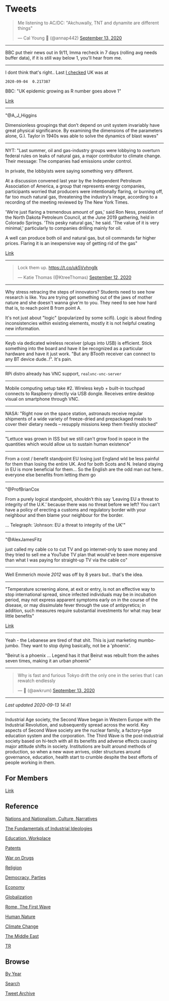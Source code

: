 # Tweets

<blockquote class="twitter-tweet"><p lang="en" dir="ltr">Me listening to AC/DC: &quot;Akchuwally, TNT and dynamite are different things&quot;</p>&mdash; Cal Young 🌻 (@annap442) <a href="https://twitter.com/annap442/status/1304948473633046531?ref_src=twsrc%5Etfw">September 13, 2020</a></blockquote> <script async src="https://platform.twitter.com/widgets.js" charset="utf-8"></script>

---

BBC put their news out in 9/11, Imma recheck in 7 days (rolling avg
needs buffer data), if it is still way below 1, you'll hear from me.

---

I dont think that's right.. Last [I checked](2020/02/corona.md#Rt) UK was at

```
2020-09-04  0.217387
```

BBC: "UK epidemic growing as R number goes above 1"

[Link](https://www.bbc.com/news/health-54116939)

---

"@A_J_Higgins

Dimensionless groupings that don’t depend on unit system invariably
have great physical significance. By examining the dimensions of the
parameters alone, G.I. Taylor in 1940s was able to solve the dynamics
of blast waves"

--- 

NYT: "Last summer, oil and gas-industry groups were lobbying to
overturn federal rules on leaks of natural gas, a major contributor to
climate change. Their message: The companies had emissions under
control.

In private, the lobbyists were saying something very different.

At a discussion convened last year by the Independent Petroleum
Association of America, a group that represents energy companies,
participants worried that producers were intentionally flaring, or
burning off, far too much natural gas, threatening the industry’s
image, according to a recording of the meeting reviewed by The New
York Times.

'We’re just flaring a tremendous amount of gas,' said Ron Ness,
president of the North Dakota Petroleum Council, at the June 2019
gathering, held in Colorado Springs. 'This pesky natural gas,' he
said. 'The value of it is very minimal,' particularly to companies
drilling mainly for oil.

A well can produce both oil and natural gas, but oil commands far
higher prices. Flaring it is an inexpensive way of getting rid of the
gas"

[Link](https://www.nytimes.com/2020/09/12/climate/methane-natural-gas-flaring.html?smtyp=cur&smid=tw-nytclimate)

---

<blockquote class="twitter-tweet"><p lang="en" dir="ltr">Lock them up. <a href="https://t.co/uk5VvhngIk">https://t.co/uk5VvhngIk</a></p>&mdash; Katie Thomas (@KtreeThomas) <a href="https://twitter.com/KtreeThomas/status/1304903379949322240?ref_src=twsrc%5Etfw">September 12, 2020</a></blockquote> <script async src="https://platform.twitter.com/widgets.js" charset="utf-8"></script>

---

Why stress retracing the steps of innovators? Students need to see how
research is like. You are trying get something out of the jaws of
mother nature and she doesn't wanna give'm to you. They need to see
how hard that is, to reach point B from point A.

It's not just about "logic" (popularized by some scifi). Logic is
about finding inconsistencies within existing elements, mostly it is
not helpful creating new information.

---

Keyb via dedicated wireless receiver (plugs into USB) is
efficient. Stick something into the board and have it be recognized as
a particular hardware and have it just work. "But any BTooth receiver
can connect to any BT device dude..!". It's pain.

---

RPi distro already has VNC support, `realvnc-vnc-server`

---

Mobile computing setup take \#2. Wireless keyb + built-in touchpad
connects to Raspberry directly via USB dongle. Receives entire desktop
visual on smartphone through VNC.

---

NASA: "Right now on the space station, astronauts receive regular
shipments of a wide variety of freeze-dried and prepackaged meals to
cover their dietary needs – resupply missions keep them freshly
stocked"

---

"Lettuce was grown in ISS but we still can't grow food in space in the
quantities which would allow us to sustain human existence"

---

From a cost / benefit standpoint EU losing just England wld be less
painful for them than losing the entire UK. And for both Scots and
N. Ireland staying in EU is more beneficial for them... So the English
are the odd man out here.. everyone else benefits from letting *them*
go

---

"@ProfBrianCox

From a purely logical standpoint, shouldn’t this say ‘Leaving EU a
threat to integrity of the U.K.’ because there was no threat before we
left? You can’t have a policy of erecting a customs and regulatory
border with your neighbour and then blame your neighbour for the
border.

... Telegraph: 'Johnson: EU a threat to integrity of the UK'"

---

"@AlexJamesFitz

just called my cable co to cut TV and go internet-only to save money
and they tried to sell me a YouTube TV plan that would've been more
expensive than what I was paying for straight-up TV via the cable co"

---

Well Emmerich movie *2012* was off by 8 years but.. that's the idea.

---

"Temperature screening alone, at exit or entry, is not an effective way
to stop international spread, since infected individuals may be in
incubation period, may not express apparent symptoms early on in the
course of the disease, or may dissimulate fever through the use of
antipyretics; in addition, such measures require substantial
investments for what may bear little benefits"

[Link](https://www.who.int/news-room/articles-detail/updated-who-recommendations-for-international-traffic-in-relation-to-covid-19-outbreak)

---

Yeah - the Lebanese are tired of that shit. This is just marketing
mumbo-jumbo. They want to stop dying basically, not be a 'phoenix'.

"Beirut is a phoenix ... Legend has it that Beirut was rebuilt from
the ashes seven times, making it an urban phoenix"

---

<blockquote class="twitter-tweet"><p lang="en" dir="ltr">Why is fast and furious Tokyo drift the only one in the series that I can rewatch endlessly</p>&mdash; 🐪 (@awkrum) <a href="https://twitter.com/awkrum/status/1304999519285915648?ref_src=twsrc%5Etfw">September 13, 2020</a></blockquote> <script async src="https://platform.twitter.com/widgets.js" charset="utf-8"></script>

---

*Last updated 2020-09-13 14:41*

---

Industrial Age society, the Second Wave began in Western Europe with
the Industrial Revolution, and subsequently spread across the
world. Key aspects of Second Wave society are the nuclear family, a
factory-type education system and the corporation. The Third Wave is
the post-industrial society based on hi-tech with all its benefits and
adverse effects causing major attitude shifts in society. Institutions
are built around methods of production, so when a new wave arrives,
older structures around governance, education, health start to crumble
despite the best efforts of people working in them.

## For Members

[Link](https://thirdwave-members.herokuapp.com)

## Reference

[Nations and Nationalism, Culture, Narratives](/2013/02/nations-and-nationalism.md)

[The Fundamentals of Industrial Ideologies](/2011/04/fundamentals-of-industrial-ideologies.md)

[Education, Workplace](2017/09/education-workplace.md)

[Patents](/2018/09/patents.md)

[War on Drugs](/2019/11/war-on-drugs.md)

[Religion](/2015/04/god-religion.md)

[Democracy, Parties](/2016/11/democracy.md)

[Economy](/2018/05/economy.md)

[Globalization](/2018/09/globalization.md)

[Rome, The First Wave](/2017/12/rome.md)

[Human Nature](/2020/07/human-nature.md)

[Climate Change](/2018/12/climate.md)

[The Middle East](/2019/07/middleeast.md)

[TR](../tr)

## Browse

[By Year](years.md)

[Search](search.html)

[Tweet Archive](/tweets/README.md)




